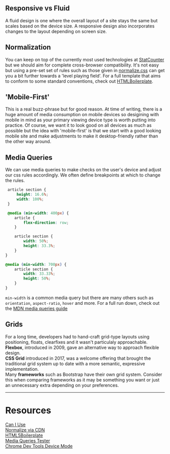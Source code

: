 ## Responsive vs Fluid
A fluid design is one where the overall layout of a site stays the same but scales based on the device size.
A responsive design also incorporates changes to the layout depending on screen size.

## Normalization
You can keep on top of the currently most used technologies at [StatCounter](https://gs.statcounter.com/) but we should aim for complete cross-browser compatibility. It's not easy but using a pre-set set of rules such as those given in [normalize.css](https://github.com/necolas/normalize.css/) can get you a bit further towards a 'level playing field'. For a full template that aims to conform to some standard conventions, check out [HTMLBoilerplate](https://github.com/h5bp/html5-boilerplate/tree/v7.2.0/dist/css).

## 'Mobile-First'
This is a real buzz-phrase but for good reason. At time of writing, there is a huge amount of media consumption on mobile devices so desigining with mobile in mind as your primary viewing device type is worth putting into practice. Of course, we want it to look good on all devices as much as possible but the idea with 'mobile-first' is that we start with a good looking mobile site and make adjustments to make it desktop-friendly rather than the other way around.

## Media Queries
We can use media queries to make checks on the user's device and adjust our css rules accordingly. We often define breakpoints at which to change the rules.
```css
 article section {
     height: 16.6%;
     width: 100%;
 }

 @media (min-width: 400px) {
    article {
        flex-direction: row;
    }

    article section {
        width: 50%;
        height: 33.3%;
    }
}

@media (min-width: 700px) {
    article section {
        width: 33.33%;
        height: 50%;
    }
} 
```
`min-width` is a common media query but there are many others such as `orientation`, `aspect-ratio`, `hover` and more. For a full run down, check out the [MDN media queries guide](https://developer.mozilla.org/en-US/docs/Web/CSS/Media_Queries/Using_media_queries)

## Grids
For a long time, developers had to hand-craft grid-type layouts using positioning, floats, clearfixes and it wasn't particulaly approachable. \
**Flexbox**, introduced in 2009, gave an alternative way to approach flexible design. \
**CSS Grid** introduced in 2017, was a welcome offering that brought the traditional grid system up to date with a more semantic, expressive implementation. \
Many **frameworks** such as Bootstrap have their own grid system. Consider this when comparing frameworks as it may be something you want or just an unnecessary extra depending on your preferences.


***

# Resources
[Can I Use](https://caniuse.com/) \
[Normalize via CDN](https://cdnjs.com/libraries/normalize) \
[HTML5Boilerplate](https://html5boilerplate.com/) \
[Media Queries Tester](https://mediaqueriestest.com/) \
[Chrome Dev Tools Device Mode](https://developers.google.com/web/tools/chrome-devtools/device-mode)